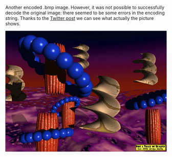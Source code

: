 Another encoded .bmp image.
However, it was not possible to successfully decode the original image: there seemed to be some errors in the encoding string.
Thanks to the [Twitter post](https://twitter.com/GIFmodel/status/1198320150786785280) we can see what actually the picture shows.

![ntreal](ntreal.jpg)

